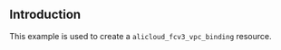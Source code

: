 ## Introduction

This example is used to create a `alicloud_fcv3_vpc_binding` resource.

<!-- BEGIN_TF_DOCS -->

<!-- END_TF_DOCS -->
